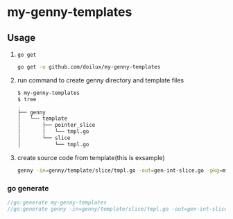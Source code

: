 # my-genny-templates

## Usage

1. `go get`
    ```bash
    go get -u github.com/doilux/my-genny-templates
    ```
1. run command to create genny directory and template files
    ```bash
    $ my-genny-templates
    $ tree
    .
    ├── genny
    │   └── template
    │       ├── pointer_slice
    │       │   └── tmpl.go
    │       └── slice
    │           └── tmpl.go
    ```
1. create source code from template(this is exsample)
    ```bash
    genny -in=genny/template/slice/tmpl.go -out=gen-int-slice.go -pkg=main gen "ElementType=int64"
    ```

### go generate

```generate.go
//go:generate my-genny-templates
//go:generate genny -in=genny/template/slice/tmpl.go -out=gen-int-slice.go -pkg=main gen "ElementType=int64"
```